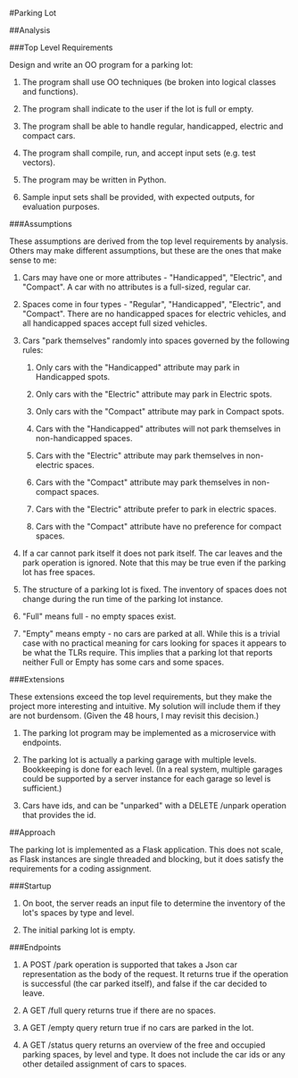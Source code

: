 #Parking Lot

##Analysis

###Top Level Requirements

Design and write an OO program for a parking lot:

1. The program shall use OO techniques (be broken into logical classes and functions).

1. The program shall indicate to the user if the lot is full or empty. 

1. The program shall be able to handle regular, handicapped, electric and compact cars.

1. The program shall compile, run, and accept input sets (e.g. test vectors). 

1. The program may be written in Python.

1. Sample input sets shall be provided, with expected outputs, for evaluation purposes. 

###Assumptions

These assumptions are derived from the top level requirements by analysis.  Others may make different assumptions, but these are the ones that make sense to me:

1. Cars may have one or more attributes - "Handicapped", "Electric", and "Compact". A car with no attributes is a full-sized, regular car. 

1. Spaces come in four types - "Regular", "Handicapped", "Electric", and "Compact". There are no handicapped spaces for electric vehicles, and all handicapped spaces accept full sized vehicles.   

1. Cars "park themselves" randomly into spaces governed by the following rules:

	1. Only cars with the "Handicapped" attribute may park in Handicapped spots.  

	1. Only cars with the "Electric" attribute may park in Electric spots. 

	1. Only cars with the "Compact" attribute may park in Compact spots. 

	1. Cars with the "Handicapped" attributes will not park themselves in non-handicapped spaces. 

	1. Cars with the "Electric" attribute may park themselves in non-electric spaces.

	1. Cars with the "Compact" attribute may park themselves in non-compact spaces.

	1. Cars with the "Electric" attribute prefer to park in electric spaces.

	1. Cars with the "Compact" attribute have no preference for compact spaces.
 
1. If a car cannot park itself it does not park itself. The car leaves and the park operation is ignored. Note that this may be true even if the parking lot has free spaces.

1. The structure of a parking lot is fixed. The inventory of spaces does not change during the run time of the parking lot instance.  

1. "Full" means full - no empty spaces exist. 

1. "Empty" means empty - no cars are parked at all.  While this is a trivial case with no practical meaning for cars looking for spaces it appears to be what the TLRs require. This implies that a parking lot that reports neither Full or Empty has some cars and some spaces. 
  
###Extensions

These extensions exceed the top level requirements, but they make the project more interesting and intuitive.  My solution will include them if they are not burdensom. (Given the 48 hours, I may revisit this decision.) 

1. The parking lot program may be implemented as a microservice with endpoints. 

1. The parking lot is actually a parking garage with multiple levels. Bookkeeping is done for each level. (In a real system, multiple garages could be supported by a server instance for each garage so level is sufficient.)

1. Cars have ids, and can be "unparked" with a DELETE /unpark operation that provides the id. 

##Approach

The parking lot is implemented as a Flask application.  This does not scale, as Flask instances are single threaded and blocking, but it does satisfy the requirements for a coding assignment. 

###Startup 

1. On boot, the server reads an input file to determine the inventory of the lot's spaces by type and level. 

1. The initial parking lot is empty.

###Endpoints 

1. A POST /park operation is supported that takes a Json car representation as the body of the request. It returns true if the operation is successful (the car parked itself), and false if the car decided to leave. 

1. A GET /full query returns true if there are no spaces.

1. A GET /empty query return true if no cars are parked in the lot. 

1. A GET /status query returns an overview of the free and occupied parking spaces, by level and type.  It does not include the car ids or any other detailed assignment of cars to spaces. 


